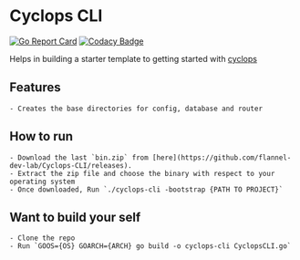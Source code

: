 # Cyclops CLI

[![Go Report Card](https://goreportcard.com/badge/github.com/flannel-dev-lab/Cyclops-CLI)](https://goreportcard.com/report/github.com/flannel-dev-lab/Cyclops-CLI)
[![Codacy Badge](https://api.codacy.com/project/badge/Grade/13ffc7db08264bb093c03d7e06263db4)](https://www.codacy.com/manual/vmanikes/Cyclops-CLI?utm_source=github.com&amp;utm_medium=referral&amp;utm_content=flannel-dev-lab/Cyclops-CLI&amp;utm_campaign=Badge_Grade)

Helps in building a starter template to getting started with [cyclops](https://github.com/flannel-dev-lab/cyclops)

## Features
    - Creates the base directories for config, database and router

## How to run
    - Download the last `bin.zip` from [here](https://github.com/flannel-dev-lab/Cyclops-CLI/releases). 
    - Extract the zip file and choose the binary with respect to your operating system
    - Once downloaded, Run `./cyclops-cli -bootstrap {PATH TO PROJECT}`

## Want to build your self
    - Clone the repo
    - Run `GOOS={OS} GOARCH={ARCH} go build -o cyclops-cli CyclopsCLI.go`